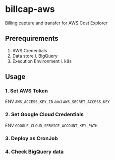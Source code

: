 # billcap-aws
Billing capture and transfer for AWS Cost Explorer

## Prerequirements

1. AWS Credentials
2. Data store
  i. BigQuery
2. Execution Environment
  i. k8s

## Usage

### 1. Set AWS Token

ENV `AWS_ACCESS_KEY_ID` and `AWS_SECRET_ACCESS_KEY`

### 2. Set Google Cloud Credentials

ENV `GOOGLE_CLOUD_SERVICE_ACCOUNT_KEY_PATH`

### 3. Deploy as CronJob

### 4. Check BigQuery data
